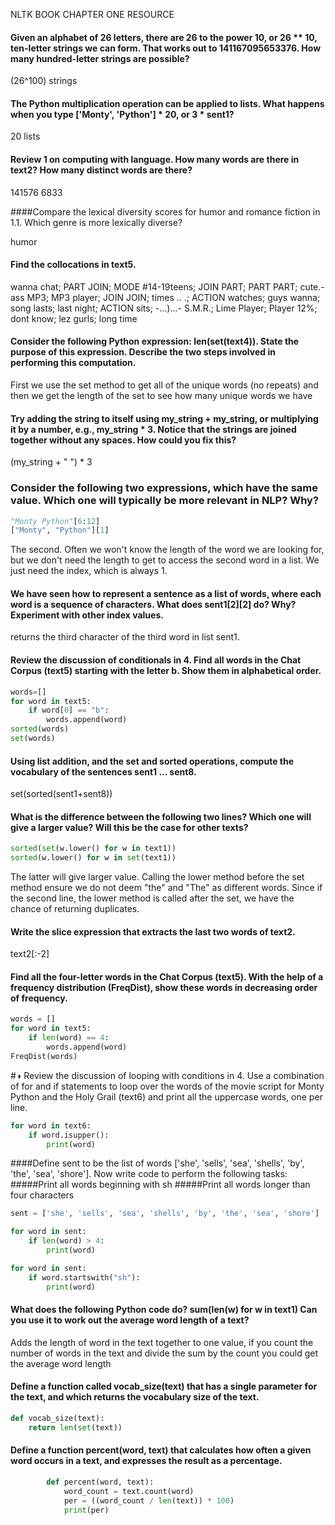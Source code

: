 NLTK BOOK CHAPTER ONE RESOURCE

#### Given an alphabet of 26 letters, there are 26 to the power 10, or 26 ** 10, ten-letter strings we can form. That works out to 141167095653376. How many hundred-letter strings are possible?
(26^100) strings

#### The Python multiplication operation can be applied to lists. What happens when you type ['Monty', 'Python'] * 20, or 3 * sent1?

20 lists

#### Review 1 on computing with language. How many words are there in text2? How many distinct words are there?
141576
6833

####Compare the lexical diversity scores for humor and romance fiction in 1.1. Which genre is more lexically diverse?

humor

#### Find the collocations in text5.

wanna chat; PART JOIN; MODE #14-19teens; JOIN PART; PART PART;
cute.-ass MP3; MP3 player; JOIN JOIN; times .. .; ACTION watches; guys
wanna; song lasts; last night; ACTION sits; -...)...- S.M.R.; Lime
Player; Player 12%; dont know; lez gurls; long time

#### Consider the following Python expression: len(set(text4)). State the purpose of this expression. Describe the two steps involved in performing this computation.

First we use the set method to get all of the unique words (no repeats) and then we get the length of the set to see how many unique words we have

#### Try adding the string to itself using my_string + my_string, or multiplying it by a number, e.g., my_string * 3. Notice that the strings are joined together without any spaces. How could you fix this?
(my_string + " ") * 3


### Consider the following two expressions, which have the same value. Which one will typically be more relevant in NLP? Why?

```python
"Monty Python"[6:12]
["Monty", "Python"][1]
```
The second. Often we won't know the length of the word we are looking for, but we don't need the length to get to access the second word in a list. We just need the index, which is always 1.

#### We have seen how to represent a sentence as a list of words, where each word is a sequence of characters. What does sent1[2][2] do? Why? Experiment with other index values.

returns the third character of the third word in list sent1.


#### Review the discussion of conditionals in 4. Find all words in the Chat Corpus (text5) starting with the letter b. Show them in alphabetical order.

```python
words=[]
for word in text5:
    if word[0] == "b":
    	words.append(word)
sorted(words)
set(words)
```


#### Using list addition, and the set and sorted operations, compute the vocabulary of the sentences sent1 ... sent8.

set(sorted(sent1+sent8))

#### What is the difference between the following two lines? Which one will give a larger value? Will this be the case for other texts?

```python
sorted(set(w.lower() for w in text1))
sorted(w.lower() for w in set(text1))
```

The latter will give larger value. Calling the lower method before the set method ensure we do not deem "the" and "The" as different words.
Since if the second line, the lower method is called after the set, we have the chance of returning duplicates.

#### Write the slice expression that extracts the last two words of text2.
text2[:-2]

#### Find all the four-letter words in the Chat Corpus (text5). With the help of a frequency distribution (FreqDist), show these words in decreasing order of frequency.

```python
words = []
for word in text5:
    if len(word) == 4:
    	words.append(word)
FreqDist(words)
```

#◑ Review the discussion of looping with conditions in 4. Use a combination of for and if statements to loop over the words of the movie script for Monty Python and the Holy Grail (text6) and print all the uppercase words, one per line.

```python
for word in text6:
	if word.isupper():
 		print(word)
```


####Define sent to be the list of words ['she', 'sells', 'sea', 'shells', 'by', 'the', 'sea', 'shore']. Now write code to perform the following tasks:
#####Print all words beginning with sh
#####Print all words longer than four characters

```python
sent = ['she', 'sells', 'sea', 'shells', 'by', 'the', 'sea', 'shore']

for word in sent:
	if len(word) > 4:
		print(word)

for word in sent:
	if word.startswith("sh"):
		print(word)

```
#### What does the following Python code do?  sum(len(w) for w in text1) Can you use it to work out the average word length of a text?

Adds the length of word in the text together to one value, if you count the number of words in the text and divide the sum by the count you could get the average word length

#### Define a function called vocab_size(text) that has a single parameter for the text, and which returns the vocabulary size of the text.

```python
def vocab_size(text):
    return len(set(text))
```
#### Define a function percent(word, text) that calculates how often a given word occurs in a text, and expresses the result as a percentage.
        
```python
        def percent(word, text):
     		word_count = text.count(word)
     		per = ((word_count / len(text)) * 100)
     		print(per)
```

